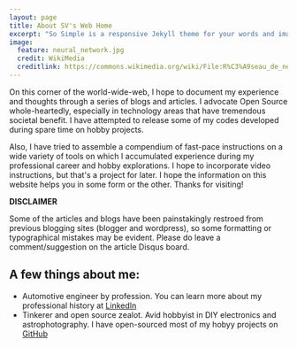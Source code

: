 ```yaml
---
layout: page
title: About SV's Web Home
excerpt: "So Simple is a responsive Jekyll theme for your words and images."
image:
  feature: neural_network.jpg
  credit: WikiMedia
  creditlink: https://commons.wikimedia.org/wiki/File:R%C3%A9seau_de_neurones.jpg
---
```


On this corner of the world-wide-web, I hope to document my experience and thoughts through a series of blogs and articles. I advocate Open Source whole-heartedly, especially in technology areas that have tremendous societal benefit. I have attempted to release some of my codes developed during spare time on hobby projects.

Also, I have tried to assemble a compendium of fast-pace instructions on a wide variety of tools on which I accumulated experience during my professional career and hobby explorations. I hope to incorporate video instructions, but that's a project for later. I hope the information on this website helps you in some form or the other. Thanks for visiting!

**DISCLAIMER**

Some of the articles and blogs have been painstakingly restroed from previous blogging sites (blogger and wordpress), so some formatting or typographical mistakes may be evident. Please do leave a comment/suggestion on the article Disqus board.

## A few things about me:

* Automotive engineer by profession. You can learn more about my professional history at [LinkedIn](https://linkedin.com/sampathvanimisetti)
* Tinkerer and open source zealot. Avid hobbyist in DIY electronics and astrophotography. I have open-sourced most of my hobyy projects on [GitHub](https://github.com/svanimisetti)

